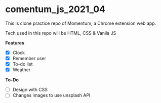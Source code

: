 # comentum_js_2021_04

This is clone practice repo of Momentum, a Chrome extension web app.

Tech used in this repo will be HTML, CSS & Vanila JS

**Features**

- [x] Clock
- [x] Remember user
- [x] To-do list
- [x] Weather

**To-Do**

- [ ] Design with CSS
- [ ] Changes images to use unsplash API

